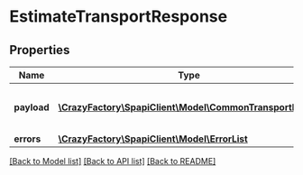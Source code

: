 # EstimateTransportResponse

## Properties
Name | Type | Description | Notes
------------ | ------------- | ------------- | -------------
**payload** | [**\CrazyFactory\SpapiClient\Model\CommonTransportResult**](CommonTransportResult.md) | The payload for the estimateTransport operation. | [optional] 
**errors** | [**\CrazyFactory\SpapiClient\Model\ErrorList**](ErrorList.md) |  | [optional] 

[[Back to Model list]](../README.md#documentation-for-models) [[Back to API list]](../README.md#documentation-for-api-endpoints) [[Back to README]](../README.md)


